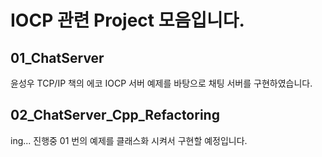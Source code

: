 # IOCP 관련 Project 모음입니다.

## 01_ChatServer
윤성우 TCP/IP 책의 에코 IOCP 서버 예제를 바탕으로 채팅 서버를 구현하였습니다.

## 02_ChatServer_Cpp_Refactoring
ing... 진행중
01 번의 예제를 클래스화 시켜서 구현할 예정입니다.

